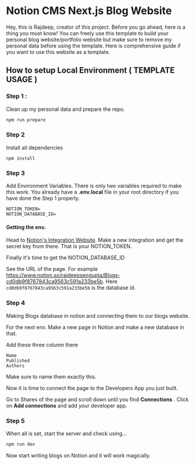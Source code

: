 # Notion CMS Next.js Blog Website
Hey, this is Rajdeep, creator of this project. Before you go ahead, here is a thing you must know! You can freely use this template to build your personal blog website/portfolio website but make sure to remove my personal data before using the template. Here is comprehensive guide if you want to use this website as a template.

## How to setup Local Environment ( TEMPLATE USAGE )

### Step 1 :

Clean up my personal data and prepare the repo.

```bash
npm run prepare 
```

### Step 2 

Install all dependencies 

```
npm install
```

### Step 3 

Add Environment Variables. There is only two variables required to make this work. You already have a **.env.local** file in your root directory if you have done the Step 1 properly.
```
NOTION_TOKEN=
NOTION_DATABASE_ID=
```

#### Getting the env.
Head to [Notion's Integration Website](https://www.notion.so/my-integrations). Make a new integration and get the secret key from there. That is your NOTION_TOKEN.

Finally it's time to get the NOTION_DATABASE_ID

See the URL of the page. For example https://www.notion.so/rajdeepsengupta/Blogs-cd0db9f8767843ca9563c591a233be5b. Here `cd0db9f8767843ca9563c591a233be5b` is the database id.

### Step 4

Making Blogs database in notion and connecting them to our blogs website.

For the next env. Make a new page in Notion and make a new database in that. 

Add these three column there
```
Name
Published
Authors
```

Make sure to name them exactly this.

Now it is time to connect the page to the Developers App you just built.

Go to Shares of the page and scroll down until you find **Connections** . Click on **Add connections** and add your developer app. 

### Step 5
When all is set, start the server and check using...

```bash
npm run dev
```

Now start writing blogs on Notion and it will work magically. 